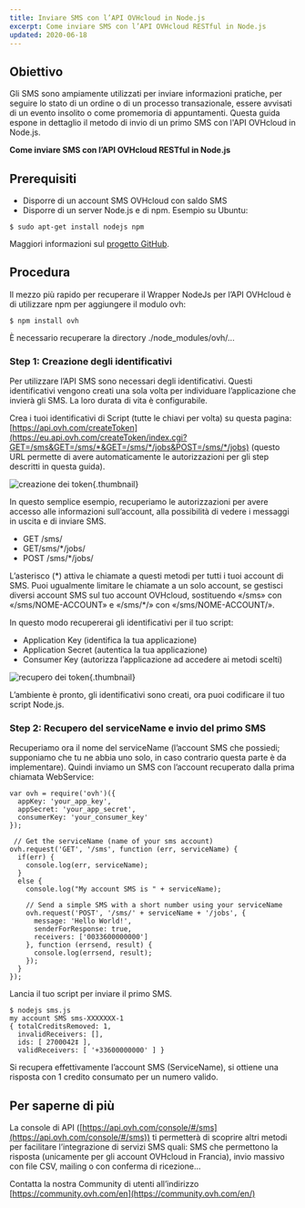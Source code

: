 ```yaml
---
title: Inviare SMS con l’API OVHcloud in Node.js
excerpt: Come inviare SMS con l’API OVHcloud RESTful in Node.js
updated: 2020-06-18
---
```


## Obiettivo

Gli SMS sono ampiamente utilizzati per inviare informazioni pratiche, per seguire lo stato di un ordine o di un processo transazionale, essere avvisati di un evento insolito o come promemoria di appuntamenti. Questa guida espone in dettaglio il metodo di invio di un primo SMS con l'API OVHcloud in Node.js.

**Come inviare SMS con l’API OVHcloud RESTful in Node.js**

## Prerequisiti

- Disporre di un account SMS OVHcloud con saldo SMS
- Disporre di un server Node.js e di npm. Esempio su Ubuntu:

```
$ sudo apt-get install nodejs npm
```

Maggiori informazioni sul [progetto GitHub](https://github.com/ovh/node-ovh).

## Procedura

Il mezzo più rapido per recuperare il Wrapper NodeJs per l’API OVHcloud è di utilizzare npm per aggiungere il modulo ovh:

```
$ npm install ovh
```

È necessario recuperare la directory ./node_modules/ovh/...

### Step 1: Creazione degli identificativi

Per utilizzare l’API SMS sono necessari degli identificativi. Questi identificativi vengono creati una sola volta per individuare l’applicazione che invierà gli SMS. La loro durata di vita è configurabile.

Crea i tuoi identificativi di Script (tutte le chiavi per volta) su questa pagina:
[https://api.ovh.com/createToken](https://eu.api.ovh.com/createToken/index.cgi?GET=/sms&GET=/sms/*&GET=/sms/*/jobs&POST=/sms/*/jobs) (questo URL permette di avere automaticamente le autorizzazioni per gli step descritti in questa guida).

![creazione dei token](img_2462.jpg){.thumbnail}

In questo semplice esempio, recuperiamo le autorizzazioni per avere accesso alle informazioni sull’account, alla possibilità di vedere i messaggi in uscita e di inviare SMS.

- GET /sms/
- GET/sms/\*/jobs/
- POST /sms/\*/jobs/

L’asterisco (\*) attiva le chiamate a questi metodi per tutti i tuoi account di SMS. Puoi ugualmente limitare le chiamate a un solo account, se gestisci diversi account SMS sul tuo account OVHcloud, sostituendo «/sms» con «/sms/NOME-ACCOUNT» e «/sms/\*/» con «/sms/NOME-ACCOUNT/».

In questo modo recupererai gli identificativi per il tuo script:

- Application Key (identifica la tua applicazione)
- Application Secret (autentica la tua applicazione)
- Consumer Key (autorizza l’applicazione ad accedere ai metodi scelti)

![recupero dei token](img_2463.jpg){.thumbnail}

L’ambiente è pronto, gli identificativi sono creati, ora puoi codificare il tuo script Node.js.

### Step 2: Recupero del serviceName e invio del primo SMS

Recuperiamo ora il nome del serviceName (l’account SMS che possiedi; supponiamo che tu ne abbia uno solo, in caso contrario questa parte è da implementare). Quindi inviamo un SMS con l’account recuperato dalla prima chiamata WebService:

```
var ovh = require('ovh')({
  appKey: 'your_app_key',
  appSecret: 'your_app_secret',
  consumerKey: 'your_consumer_key'
});
 
 // Get the serviceName (name of your sms account)
ovh.request('GET', '/sms', function (err, serviceName) {
  if(err) {
    console.log(err, serviceName);
  }
  else {
    console.log("My account SMS is " + serviceName);
 
    // Send a simple SMS with a short number using your serviceName
    ovh.request('POST', '/sms/' + serviceName + '/jobs', {
      message: 'Hello World!',
      senderForResponse: true,
      receivers: ['0033600000000']
    }, function (errsend, result) {
      console.log(errsend, result);
    });
  }
});
```

Lancia il tuo script per inviare il primo SMS.

```
$ nodejs sms.js
my account SMS sms-XXXXXXX-1
{ totalCreditsRemoved: 1,
  invalidReceivers: [],
  ids: [ 2700042‡ ],
  validReceivers: [ '+33600000000' ] }
```

Si recupera effettivamente l’account SMS (ServiceName), si ottiene una risposta con 1 credito consumato per un numero valido.

## Per saperne di più

La console di API ([https://api.ovh.com/console/#/sms](https://api.ovh.com/console/#/sms)) ti permetterà di scoprire altri metodi per facilitare l’integrazione di servizi SMS quali: SMS che permettono la risposta (unicamente per gli account OVHcloud in Francia), invio massivo con file CSV, mailing o con conferma di ricezione...

Contatta la nostra Community di utenti all’indirizzo [https://community.ovh.com/en](https://community.ovh.com/en/)
